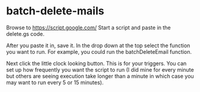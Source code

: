 # batch-delete-mails
Browse to https://script.google.com/
Start a script and paste in the delete.gs code. 

After you paste it in, save it. In the drop down at the top select the function you want to run. For example, you could run the batchDeleteEmail function.

Next click the little clock looking button.
This is for your triggers. You can set up how frequently you want the script to run (I did mine for every minute but others are seeing execution take longer than a minute in which case you may want to run every 5 or 15 minutes).
